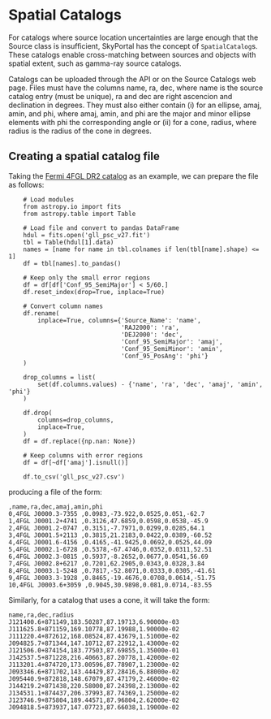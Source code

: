 
# Spatial Catalogs

For catalogs where source location uncertainties are large enough that the Source class is insufficient, SkyPortal has the concept of `SpatialCatalog`s. These catalogs enable cross-matching between sources and objects with spatial extent, such as gamma-ray source catalogs.

Catalogs can be uploaded through the API or on the Source Catalogs web page. Files must have the columns name, ra, dec, where name is the source catalog entry (must be unique), ra and dec are right ascencion and declination in degrees. They must also either contain (i) for an ellipse, amaj, amin, and phi, where amaj, amin, and phi are the major and minor ellipse elements with phi the corresponding angle or (ii) for a cone, radius, where radius is the radius of the cone in degrees.

## Creating a spatial catalog file

Taking the [Fermi 4FGL DR2 catalog](https://fermi.gsfc.nasa.gov/ssc/data/access/lat/10yr_catalog/gll_psc_v27.fit) as an example, we can prepare the file as follows:

```
    # Load modules
    from astropy.io import fits
    from astropy.table import Table

    # Load file and convert to pandas DataFrame
    hdul = fits.open('gll_psc_v27.fit')
    tbl = Table(hdul[1].data)
    names = [name for name in tbl.colnames if len(tbl[name].shape) <= 1]
    df = tbl[names].to_pandas()

    # Keep only the small error regions
    df = df[df['Conf_95_SemiMajor'] < 5/60.]
    df.reset_index(drop=True, inplace=True)

    # Convert column names
    df.rename(
        inplace=True, columns={'Source_Name': 'name',
                               'RAJ2000': 'ra',
                               'DEJ2000': 'dec',
                               'Conf_95_SemiMajor': 'amaj',
                               'Conf_95_SemiMinor': 'amin',
                               'Conf_95_PosAng': 'phi'}
    )

    drop_columns = list(
        set(df.columns.values) - {'name', 'ra', 'dec', 'amaj', 'amin', 'phi'}
    )

    df.drop(
        columns=drop_columns,
        inplace=True,
    )
    df = df.replace({np.nan: None})

    # Keep columns with error regions
    df = df[~df['amaj'].isnull()]

    df.to_csv('gll_psc_v27.csv')
```

producing a file of the form:

```
,name,ra,dec,amaj,amin,phi
0,4FGL J0000.3-7355 ,0.0983,-73.922,0.0525,0.051,-62.7
1,4FGL J0001.2+4741 ,0.3126,47.6859,0.0598,0.0538,-45.9
2,4FGL J0001.2-0747 ,0.3151,-7.7971,0.0299,0.0285,64.1
3,4FGL J0001.5+2113 ,0.3815,21.2183,0.0422,0.0389,-60.52
4,4FGL J0001.6-4156 ,0.4165,-41.9425,0.0692,0.0525,44.09
5,4FGL J0002.1-6728 ,0.5378,-67.4746,0.0352,0.0311,52.51
6,4FGL J0002.3-0815 ,0.5937,-8.2652,0.0677,0.0541,56.69
7,4FGL J0002.8+6217 ,0.7201,62.2905,0.0343,0.0328,3.84
8,4FGL J0003.1-5248 ,0.7817,-52.8071,0.0333,0.0305,-41.61
9,4FGL J0003.3-1928 ,0.8465,-19.4676,0.0708,0.0614,-51.75
10,4FGL J0003.6+3059 ,0.9045,30.9898,0.081,0.0714,-83.55
```

Similarly, for a catalog that uses a cone, it will take the form:

```
name,ra,dec,radius
J121400.6+871149,183.50287,87.19713,6.90000e-03
J111625.8+871159,169.10778,87.19988,1.90000e-02
J111220.4+872612,168.08524,87.43679,1.51000e-02
J094825.7+871344,147.10712,87.22912,1.43000e-02
J121506.0+874154,183.77503,87.69855,1.35000e-01
J142537.5+871228,216.40663,87.20778,1.42000e-02
J113201.4+874720,173.00596,87.78907,1.23000e-02
J093346.6+871702,143.44429,87.28416,6.88000e-02
J095440.9+872818,148.67079,87.47179,2.46000e-02
J144219.2+871438,220.58000,87.24398,2.13000e-02
J134531.1+874437,206.37993,87.74369,1.25000e-02
J123746.9+875804,189.44571,87.96804,2.62000e-02
J094818.5+873937,147.07723,87.66038,1.19000e-02
```
